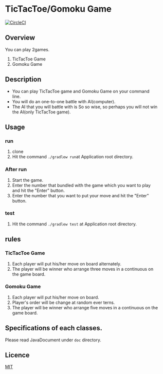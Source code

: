 # TicTacToe/Gomoku Game
[![CircleCI](https://circleci.com/gh/SekiguchiKai/Gomoku.svg?style=svg)](https://circleci.com/gh/SekiguchiKai/Gomoku)


## Overview
You can play 2games.<br>

1. TicTacToe Game
2. Gomoku Game
 
## Description
* You can play TicTacToe game and Gomoku Game on your command line.<br>
* You will do an one-to-one battle with AI(computer).
* The AI that you will battle with is So so wise, so perhaps you will not win the AI(only TicTacToe game).
 
## Usage
 
### run
1. clone
2. Hit the command ```./gradlew run```at Application root directory.

 
### After run
1. Start the game.
2. Enter the number that bundled with the game which you want to play and hit the "Enter" button.
3. Enter the number that you want to put your move and hit the "Enter" button.
 
### test
1. Hit the command ```./gradlew test``` at Application root directory.
 
## rules
### TicTacToe Game
1. Each player will put his/her move on board alternately.
2. The player will be winner who arrange three moves in a continuous on the game board.
 
### Gomoku Game 
1. Each player will put his/her move on board.
2. Player's order will be change at random ever terns.
3. The player will be winner who arrange five moves in a continuous on the game board.
 
## Specifications of each classes.
 Please read JavaDocument under ```doc``` directory.
 
## Licence
  [MIT](https://github.com/tcnksm/tool/blob/master/LICENCE)
